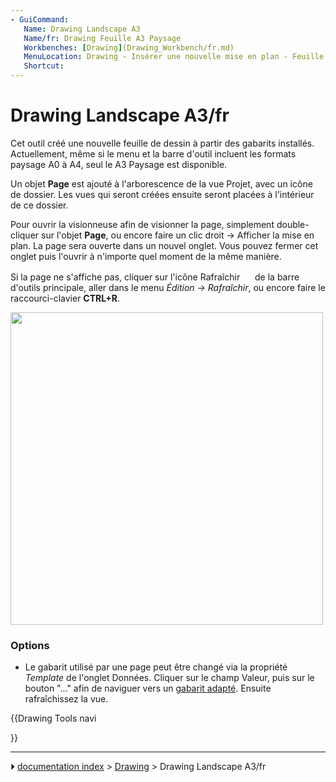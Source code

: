 ```yaml
---
- GuiCommand:
   Name: Drawing Landscape A3
   Name/fr: Drawing Feuille A3 Paysage
   Workbenches: [Drawing](Drawing_Workbench/fr.md)
   MenuLocation: Drawing - Insérer une nouvelle mise en plan - Feuille A3 paysage
   Shortcut: 
---
```


# Drawing Landscape A3/fr

Cet outil créé une nouvelle feuille de dessin à partir des gabarits installés. Actuellement, même si le menu et la barre d\'outil incluent les formats paysage A0 à A4, seul le A3 Paysage est disponible.

Un objet **Page** est ajouté à l\'arborescence de la vue Projet, avec un icône de dossier. Les vues qui seront créées ensuite seront placées à l\'intérieur de ce dossier.

Pour ouvrir la visionneuse afin de visionner la page, simplement double-cliquer sur l\'objet **Page**, ou encore faire un clic droit → Afficher la mise en plan. La page sera ouverte dans un nouvel onglet. Vous pouvez fermer cet onglet puis l\'ouvrir à n\'importe quel moment de la même manière.

Si la page ne s\'affiche pas, cliquer sur l\'icône Rafraîchir <img alt="" src=images/view-refresh.png  style="width:16px;"> de la barre d\'outils principale, aller dans le menu *Édition → Rafraîchir*, ou encore faire le raccourci-clavier **CTRL+R**.

<img alt="" src=images/Drawing_Page.png  style="width:500px;">

### Options

-   Le gabarit utilisé par une page peut être changé via la propriété *Template* de l\'onglet Données. Cliquer sur le champ Valeur, puis sur le bouton \"\...\" afin de naviguer vers un [gabarit adapté](Drawing_templates/fr.md). Ensuite rafraîchissez la vue.





{{Drawing Tools navi

}}



---
⏵ [documentation index](../README.md) > [Drawing](Category_Drawing.md) > Drawing Landscape A3/fr
